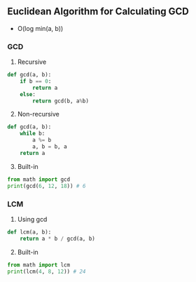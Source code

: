 ## Euclidean Algorithm for Calculating GCD
- O(log min(a, b))

### GCD
1. Recursive
```python
def gcd(a, b):
    if b == 0:
        return a
    else:
        return gcd(b, a%b)
```

2. Non-recursive
```python
def gcd(a, b):
    while b:
        a %= b
        a, b = b, a
    return a
```

3. Built-in
```python
from math import gcd
print(gcd(6, 12, 18)) # 6
```

### LCM
1. Using gcd
```python
def lcm(a, b):
    return a * b / gcd(a, b)
```

2. Built-in
```python
from math import lcm
print(lcm(4, 8, 12)) # 24
```



